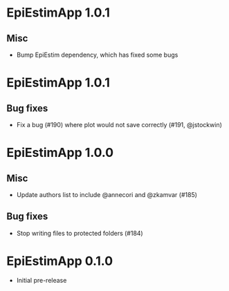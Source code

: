 # EpiEstimApp 1.0.1

## Misc
* Bump EpiEstim dependency, which has fixed some bugs

# EpiEstimApp 1.0.1

## Bug fixes
* Fix a bug (#190) where plot would not save correctly (#191, @jstockwin)

# EpiEstimApp 1.0.0

## Misc
* Update authors list to include @annecori and @zkamvar (#185)

## Bug fixes
* Stop writing files to protected folders (#184)

# EpiEstimApp 0.1.0

* Initial pre-release
